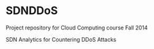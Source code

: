 SDNDDoS
=======

Project repository for Cloud Computing course Fall 2014

SDN Analytics for Countering DDoS Attacks
